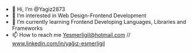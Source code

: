 - 👋 Hi, I’m @Yagiz2873
- 👀 I’m interested in Web Design-Frontend Development
- 🌱 I’m currently learning Frontend Developing Languages, Libraries and Frameworks 
- 📫 How to reach me Yesmerligil@hotmail.com //  www.linkedin.com/in/yağız-esmerligil            

<!---
Yagiz2873/Yagiz2873 is a ✨ special ✨ repository because its `README.md` (this file) appears on your GitHub profile.
You can click the Preview link to take a look at your changes.
--->
